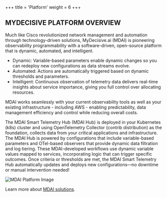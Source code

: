 +++
title = 'Platform'
weight = 6
+++

## MYDECISIVE PLATFORM OVERVIEW

Much like Cisco revolutionized network management and automation through technology-driven solutions, MyDecisive.ai (MDAI) is pioneering observability programmability with a software-driven, open-source platform that is dynamic, automated, and intelligent.

- Dynamic: Variable-based parameters enable dynamic changes so you can redeploy new configurations as data streams evolve.
- Automated: Actions are automatically triggered based on dynamic thresholds and parameters.
- Intelligent: Continuous observation of telemetry data delivers real-time insights about service importance, giving you full control over allocating resources.

MDAI works seamlessly with your current observability tools as well as your existing infrastructure - including AWS - enabling predictability, data management efficiency and control while reducing overall costs.

The MDAI Smart Telemetry Hub (MDAI Hub) is deployed in your Kubernetes (k8s) cluster and using OpenTelemetry Collector (contrib distribution) as the foundation, collects data from your critical applications and infrastructure. The MDAI Hub is powered by configurations that include variable-based parameters and OTel-based observers that provide dynamic data filtration and log tiering. These MDAI-developed workflows use dynamic variable values mapped to services, incorporating logic that can trigger specific outcomes. Once criteria or thresholds are met, the MDAI Smart Telemetry Hub automatically updates and deploys new configurations—no downtime or manual intervention needed!

![MDAI Platform Image](../platform.png)

Learn more about [MDAI solutions](solutions.html).
